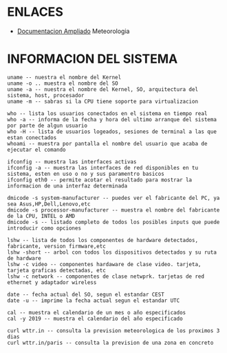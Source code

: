 # ENLACES
<ul>
    <li><a href="https://wttr.in/:help">Documentacion Ampliado</a>  Meteorologia</li>
</ul>

# INFORMACION DEL SISTEMA
    uname -- nuestra el nombre del Kernel
    uname -o .. muestra el nombre del SO
    uname -a -- nuestra el nombre del Kernel, SO, arquitectura del sistema, host, procesador
    uname -m -- sabras si la CPU tiene soporte para virtualizacion
    
    who -- lista los usuarios conectados en el sistema en tiempo real
    who -a -- informa de la fecha y hora del ultimo arranque del sistema por parte de algun usuario
    who -H -- lista de usuarios logeados, sesiones de terminal a las que estan conectados
    whoami -- muestra por pantalla el nombre del usuario que acaba de ejecutar el comando
    
    ifconfig -- muestra las interfaces activas
    ifconfig -a -- muestra las interfaces de red disponibles en tu sistema, esten en uso o no y sus paramentro basicos
    ifconfig eth0 -- permite acotar el resultado para mostrar la informacion de una interfaz determinada

    dmicode -s system-manufacturer -- puedes ver el fabricante del PC, ya sea Asus,HP,Dell,Lenovo,etc
    dmicode -s processor-manufacturer -- muestra el nombre del fabricante de la CPU, INTEL o AMD
    dmicode -s -- listado completo de todos los posibles inputs que puede introducir como opciones

    lshw -- lista de todos los componentes de hardware detectados, fabricante, version firmware,etc
    lshw -short -- arbol con todos los dispositivos detectados y su ruta de hardware
    lshw -c video -- componentes hardaware de clase video. tarjeta, tarjeta graficas detectadas, etc
    lshw -c network -- componentes de clase netwprk. tarjetas de red ethernet y adaptador wireless

    date -- fecha actual del SO, segun el estandar CEST
    date -u -- imprime la fecha actual segun el estandar UTC

    cal -- muestra el calendario de un mes o año especificados
    cal -y 2019 -- muestra el calendario del año especificado

    curl wttr.in -- consulta la prevision meteorologica de los proximos 3 dias
    curl wttr.in/paris -- consulta la prevision de una zona en concreto
